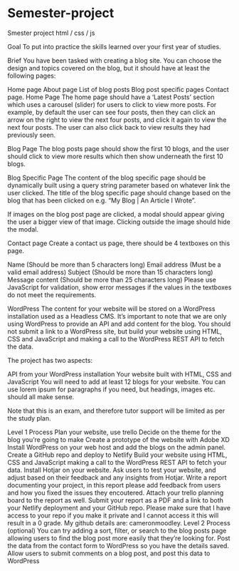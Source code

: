 # Semester-project
Smester project html / css / js

Goal
To put into practice the skills learned over your first year of studies.

Brief
You have been tasked with creating a blog site. You can choose the design and topics covered on the blog, but it should have at least the following pages:

Home page
About page
List of blog posts
Blog post specific pages
Contact page.
Home Page
The home page should have a ‘Latest Posts’ section which uses a carousel (slider) for users to click to view more posts. For example, by default the user can see four posts, then they can click an arrow on the right to view the next four posts, and click it again to view the next four posts. The user can also click back to view results they had previously seen.

Blog Page
The blog posts page should show the first 10 blogs, and the user should click to view more results which then show underneath the first 10 blogs.

Blog Specific Page
The content of the blog specific page should be dynamically built using a query string parameter based on whatever link the user clicked. The title of the blog specific page should change based on the blog that has been clicked on e.g. “My Blog | An Article I Wrote”.

If images on the blog post page are clicked, a modal should appear giving the user a bigger view of that image. Clicking outside the image should hide the modal.

Contact page
Create a contact us page, there should be 4 textboxes on this page.

Name (Should be more than 5 characters long)
Email address (Must be a valid email address)
Subject (Should be more than 15 characters long)
Message content (Should be more than 25 characters long)
Please use JavaScript for validation, show error messages if the values in the textboxes do not meet the requirements.

WordPress
The content for your website will be stored on a WordPress installation used as a Headless CMS. It’s important to note that we are only using WordPress to provide an API and add content for the blog. You should not submit a link to a WordPress site, but build your website using HTML, CSS and JavaScript and making a call to the WordPress REST API to fetch the data.

The project has two aspects:

API from your WordPress installation
Your website built with HTML, CSS and JavaScript
You will need to add at least 12 blogs for your website. You can use lorem ipsum for paragraphs if you need, but headings, images etc. should all make sense.

Note that this is an exam, and therefore tutor support will be limited as per the study plan.

Level 1 Process
Plan your website, use trello
Decide on the theme for the blog you’re going to make
Create a prototype of the website with Adobe XD
Install WordPress on your web host and add the blogs on the admin panel.
Create a GitHub repo and deploy to Netlify
Build your website using HTML, CSS and JavaScript making a call to the WordPress REST API to fetch your data.
Install Hotjar on your website.
Ask users to test your website, and adjust based on their feedback and any insights from Hotjar.
Write a report documenting your project, in this report please add feedback from users and how you fixed the issues they encoutered. Attach your trello planning board to the report as well.
Submit your report as a PDF and a link to both your Netlify deployment and your GitHub repo.
Please make sure that I have access to your repo if you make it private and I cannot access it this will result in a 0 grade. My github details are: cameronmoodley.
Level 2 Process (optional)
You can try adding a sort, filter, or search to the blog posts page allowing users to find the blog post more easily that they’re looking for.
Post the data from the contact form to WordPress so you have the details saved.
Allow users to submit comments on a blog post, and post this data to WordPress
